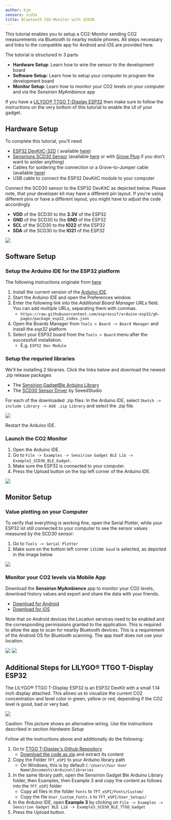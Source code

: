 ```yaml
---
author: bjm
sensors: scd3x
title: Bluetooth CO2-Monitor with SCD30
---
```


This tutorial enables you to setup a CO2-Monitor sending CO2 measurements via Bluetooth to nearby mobile phones. All steps necessary and links to the compatible app for Android and iOS are provided here.

The tutorial is structured in 3 parts

* **Hardware Setup**: Learn how to wire the sensor to the development board
* **Software Setup**: Learn how to setup your computer to program the development board
* **Monitor Setup**: Learn how to monitor your CO2 levels on your computer and via the *Sensirion MyAmbience* app

If you have a [LILYGO® TTGO T-Display ESP32](http://www.lilygo.cn/prod_view.aspx?TypeId=50033&Id=1126&FId=t3:50033:3) then make sure to follow the instructions on the very bottom of this tutorial to enable the UI of your gadget.

## Hardware Setup

To complete this tutorial, you'll need

* [ESP32 DevKitC-32D](https://www.espressif.com/en/products/devkits/esp32-devkitc) (
  available [here](https://www.digikey.com/en/products/detail/espressif-systems/ESP32-DEVKITC-32D/9356990))
* [Sensirions SCD30 Sensor](https://www.sensirion.com/en/environmental-sensors/carbon-dioxide-sensors/carbon-dioxide-sensors-co2/) (available [here](https://www.digikey.com/en/products/detail/sensirion-ag/SCD30/8445334) or with [Grove Plug](https://www.digikey.com/en/products/detail/seeed-technology-co-ltd/101020634/10060357?s=N4IgTCBcDaIMoGEAiBmADCAugXyA) if you don't want to solder anything)
* Cables for soldering the connection or a Grove-to-Jumper cable (available [here](https://www.digikey.com/en/products/detail/seeed-technology-co-ltd/110990028/5482559?s=N4IgTCBcDaIOYCcD2A3ApgAgC5IwKwFcBbABzQQwDM0iBDAGzRAF0BfIA))
* USB cable to connect the ESP32 DevKitC module to your computer

Connect the SCD30 sensor to the ESP32 DevKitC as depicted below. Please note, that your developer kit may have a
different pin layout. If you're using different pins or have a different layout, you might have to adjust the code
accordingly.

* **VDD** of the SCD30 to the **3.3V** of the ESP32
* **GND** of the SCD30 to the **GND** of the ESP32
* **SCL** of the SCD30 to the **IO22** of the ESP32
* **SDA** of the SCD30 to the **IO21** of the ESP32


<img src="{{ site.baseurl }}/assets/images/SCD30_hardware_setup.png" class="img-fluid" >

## Software Setup

### Setup the Arduino IDE for the ESP32 platform

The following instructions originate from [here](https://github.com/espressif/arduino-esp32)

1. Install the current version of the [Arduino IDE](http://www.arduino.cc/en/main/software).
2. Start the Arduino IDE and open the Preferences window.
3. Enter the following link into the *Additional Board Manager URLs* field. You can add multiple URLs, separating them with commas.
	* `https://raw.githubusercontent.com/espressif/arduino-esp32/gh-pages/package_esp32_index.json`
4. Open the Boards Manager from `Tools > Board -> Board Manager` and install the *esp32* platform
5. Select your ESP32 board from the `Tools > Board` menu after the successfull installation.
	* E.g. `ESP32 Dev Module`

### Setup the requried libraries

We'll be installing 2 libraries. Click the links below and download the newest .zip release packages

* The [Sensirion GadgetBle Arduino Library](https://github.com/Sensirion/Sensirion_GadgetBle_Arduino_Library/releases)
* The [SCD30 Sensor Driver](https://github.com/Seeed-Studio/Seeed_SCD30/releases/latest) by SeeedStudio

For each of the downloaded .zip files: In the Arduino IDE, select `Sketch -> include Library -> Add .zip Library` and select the .zip file.

<img src="{{ site.baseurl }}/assets/images/Arduino-import-zip-lib.png" class="img-fluid" >

Restart the Arduino IDE.

### Launch the CO2 Monitor

1. Open the Arduino IDE.
2. Go to `File -> Examples -> Sensirion Gadget BLE Lib -> Example2_SCD30_BLE_Gadget`.
3. Make sure the ESP32 is connected to your computer.
4. Press the Upload button on the top left corner of the Arduino IDE.

<img src="{{ site.baseurl }}/assets/images/Arduino-upload-button.png" class="img-fluid" >

## Monitor Setup

### Value plotting on your Computer

To verify that everything is working fine, open the Serial Plotter, while your ESP32 ist still connected to your computer to see the sensor values measured by the SCD30 sensor:

1. Go to `Tools -> Serial Plotter`
2. Make sure on the bottom left corner `115200 baud` is selected, as depicted in the image below

<img src="{{ site.baseurl }}/assets/images/SerialPlotterView.png" class="img-fluid" >


### Monitor your CO2 levels via Mobile App

Download the **Sensirion MyAmbience** app to monitor your CO2 levels, download history values and export and share the data with your friends.

* [Download for Android](https://play.google.com/store/apps/details?id=com.sensirion.myam)
* [Download for iOS](https://apps.apple.com/ch/app/id1529131572)

Note that on Android devices the Location services need to be enabled and the corresponding permissions granted to the application. This is required to allow the app to scan for nearby Bluetooth devices. This is a requirement of the Android OS for Bluetooth scanning. The app itself does not use your location.

<img src="{{ site.baseurl }}/assets/images/MyAmbienceCO2_Live.png" class="img-fluid" >
<img src="{{ site.baseurl }}/assets/images/MyAmbienceCO2_Plot.png" class="img-fluid" >

## Additional Steps for LILYGO® TTGO T-Display ESP32

The LILYGO® TTGO T-Display ESP32 is an ESP32 DevKit with a small 1.14 inch display attached. This allows us to visualize the current CO2 concentration and level color in green, yellow or red, depending if the CO2 level is good, bad or very bad.

<img src="{{ site.baseurl }}/assets/images/TTGO-Gadget.png" class="img-fluid" >

Caution: This picture shows an alternative wiring. Use the instructions described in section *Hardware Setup*

Follow all the instructions above and additionally do the following:

1. Go to [TTGO T-Display's Github Repository](https://github.com/Xinyuan-LilyGO/TTGO-T-Display)
	* [Download the code as zip](https://github.com/Xinyuan-LilyGO/TTGO-T-Display/archive/master.zip) and extract its content
2. Copy the Folder `TFT_eSPI` to your Arduino library path
	* On Windows, this is by default `C:\Users\Your User Name\Documents\Arduino\libraries`
3. In the same library path, open the Sensirion Gadget Ble Arduino Library folder, then Examples, then Example 3 and copy the content as follows into the `TFT_eSPI` folder
	* Copy all files in the folder `fonts` to `TFT_eSPI/Fonts/Custom/`
	* Copy the file `User_Custom_Fonts.h` to `TFT_eSPI/User_Setups/`
4. In the Arduino IDE, open **Example 3** by clicking on `File -> Examples -> Sensirion Gadget BLE Lib -> Example3_SCD30_BLE_TTGO_Gadget`
5. Press the Upload button.
